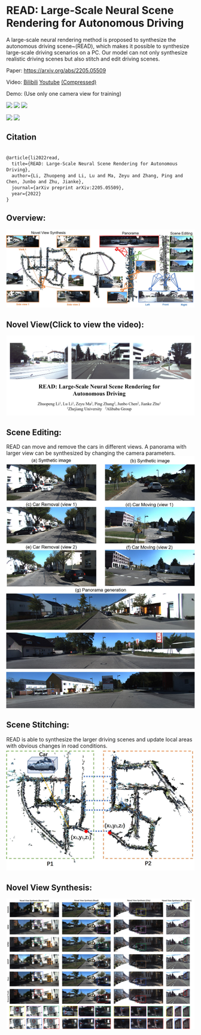 # READ: Large-Scale Neural Scene Rendering for Autonomous Driving

A large-scale neural rendering method is proposed to synthesize the autonomous driving scene~(READ), which makes it possible to synthesize large-scale driving scenarios on a PC. Our model can not only synthesize realistic driving scenes but also stitch and edit driving scenes.

Paper: https://arxiv.org/abs/2205.05509

Video: 
 [Bilibili](https://www.bilibili.com/video/BV1KY411w7qh/)  [Youtube](https://youtu.be/W3h5nmmM5BM)  [(Compressed)](https://youtu.be/73zcrqwNFRk)



Demo: (Use only one camera view for training)


<p float="left">
<img src="https://user-images.githubusercontent.com/24960306/168012420-468478de-1db5-430d-bdd2-b52755477cd3.gif" width="330"/>
<img src="https://user-images.githubusercontent.com/24960306/168014170-b964a639-25de-4290-8e91-dc3d3f66ab7c.gif" width="330"/>
<img src="https://user-images.githubusercontent.com/24960306/168012387-ff471fcf-f617-4844-a4d6-bfbf52753d03.gif" width="330"/>
</p>

<p float="center">
  <img src="https://user-images.githubusercontent.com/24960306/168002213-c7c49209-d2bf-489d-9f84-aac2fe6b757b.gif" width="500">
   <img src="https://user-images.githubusercontent.com/24960306/169205523-2d4e051a-2c56-461d-b16a-bb022e2596f2.gif" width="500">
</p>


## Citation

```

@article{li2022read,
  title={READ: Large-Scale Neural Scene Rendering for Autonomous Driving},
  author={Li, Zhuopeng and Li, Lu and Ma, Zeyu and Zhang, Ping and Chen, Junbo and Zhu, Jianke},
  journal={arXiv preprint arXiv:2205.05509},
  year={2022}
}
```

## Overview: 

![contents](./image/main.jpg)




<!--- 
# [![Watch the video](https://i.ytimg.com/an_webp/kC-bwky4e7Q/mqdefault_6s.webp?du=3000&sqp=CIDh7JMG&rs=AOn4CLAE5KzsOlrQzpZVB2DYJbC4UMOhGQ)](https://youtu.be/kC-bwky4e7Q)
[<img src="https://i.ytimg.com/an_webp/kC-bwky4e7Q/mqdefault_6s.webp?du=3000&sqp=CIDh7JMG&rs=AOn4CLAE5KzsOlrQzpZVB2DYJbC4UMOhGQ" width="60%">](https://youtu.be/73zcrqwNFRk)
--> 



## Novel View(Click to view the video):

[![Watch the video](./image/Video.png)](https://youtu.be/W3h5nmmM5BM )

##  Scene Editing:

READ can move and remove the cars in different views. A panorama with larger view can be synthesized by changing the camera parameters.
![contents](./image/Scene_Editing.jpg)
 

## Scene Stitching:

READ is able to synthesize the larger driving scenes and update local areas with obvious changes in road conditions. 
![contents](./image/Scene_Stitching.jpg)

## Novel View Synthesis:

![contents](./image/NovelView.jpg)

